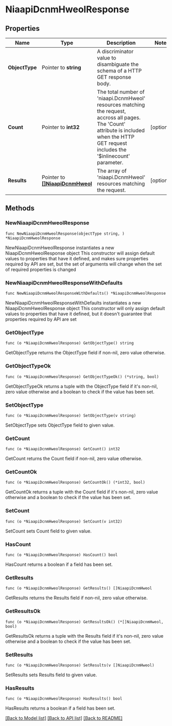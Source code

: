 # NiaapiDcnmHweolResponse

## Properties

Name | Type | Description | Notes
------------ | ------------- | ------------- | -------------
**ObjectType** | Pointer to **string** | A discriminator value to disambiguate the schema of a HTTP GET response body. | 
**Count** | Pointer to **int32** | The total number of &#39;niaapi.DcnmHweol&#39; resources matching the request, accross all pages. The &#39;Count&#39; attribute is included when the HTTP GET request includes the &#39;$inlinecount&#39; parameter. | [optional] 
**Results** | Pointer to [**[]NiaapiDcnmHweol**](niaapi.DcnmHweol.md) | The array of &#39;niaapi.DcnmHweol&#39; resources matching the request. | [optional] 

## Methods

### NewNiaapiDcnmHweolResponse

`func NewNiaapiDcnmHweolResponse(objectType string, ) *NiaapiDcnmHweolResponse`

NewNiaapiDcnmHweolResponse instantiates a new NiaapiDcnmHweolResponse object
This constructor will assign default values to properties that have it defined,
and makes sure properties required by API are set, but the set of arguments
will change when the set of required properties is changed

### NewNiaapiDcnmHweolResponseWithDefaults

`func NewNiaapiDcnmHweolResponseWithDefaults() *NiaapiDcnmHweolResponse`

NewNiaapiDcnmHweolResponseWithDefaults instantiates a new NiaapiDcnmHweolResponse object
This constructor will only assign default values to properties that have it defined,
but it doesn't guarantee that properties required by API are set

### GetObjectType

`func (o *NiaapiDcnmHweolResponse) GetObjectType() string`

GetObjectType returns the ObjectType field if non-nil, zero value otherwise.

### GetObjectTypeOk

`func (o *NiaapiDcnmHweolResponse) GetObjectTypeOk() (*string, bool)`

GetObjectTypeOk returns a tuple with the ObjectType field if it's non-nil, zero value otherwise
and a boolean to check if the value has been set.

### SetObjectType

`func (o *NiaapiDcnmHweolResponse) SetObjectType(v string)`

SetObjectType sets ObjectType field to given value.


### GetCount

`func (o *NiaapiDcnmHweolResponse) GetCount() int32`

GetCount returns the Count field if non-nil, zero value otherwise.

### GetCountOk

`func (o *NiaapiDcnmHweolResponse) GetCountOk() (*int32, bool)`

GetCountOk returns a tuple with the Count field if it's non-nil, zero value otherwise
and a boolean to check if the value has been set.

### SetCount

`func (o *NiaapiDcnmHweolResponse) SetCount(v int32)`

SetCount sets Count field to given value.

### HasCount

`func (o *NiaapiDcnmHweolResponse) HasCount() bool`

HasCount returns a boolean if a field has been set.

### GetResults

`func (o *NiaapiDcnmHweolResponse) GetResults() []NiaapiDcnmHweol`

GetResults returns the Results field if non-nil, zero value otherwise.

### GetResultsOk

`func (o *NiaapiDcnmHweolResponse) GetResultsOk() (*[]NiaapiDcnmHweol, bool)`

GetResultsOk returns a tuple with the Results field if it's non-nil, zero value otherwise
and a boolean to check if the value has been set.

### SetResults

`func (o *NiaapiDcnmHweolResponse) SetResults(v []NiaapiDcnmHweol)`

SetResults sets Results field to given value.

### HasResults

`func (o *NiaapiDcnmHweolResponse) HasResults() bool`

HasResults returns a boolean if a field has been set.


[[Back to Model list]](../README.md#documentation-for-models) [[Back to API list]](../README.md#documentation-for-api-endpoints) [[Back to README]](../README.md)


